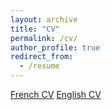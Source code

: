 ```yaml
---
layout: archive
title: "CV"
permalink: /cv/
author_profile: true
redirect_from:
  - /resume
---
```


[French CV](https://github.com/kchardon/kchardon/blob/main/CV_FR.pdf)
[English CV](https://github.com/kchardon/kchardon/blob/main/CV_EN.pdf)